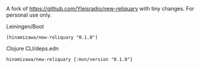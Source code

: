 A fork of https://github.com/Yleisradio/new-reliquary with tiny changes.
For personal use only.

Leiningen/Boot
```
[hinamizawa/new-reliquary "0.1.0"]
```

Clojure CLI/deps.edn
```
hinamizawa/new-reliquary {:mvn/version "0.1.0"}
```
